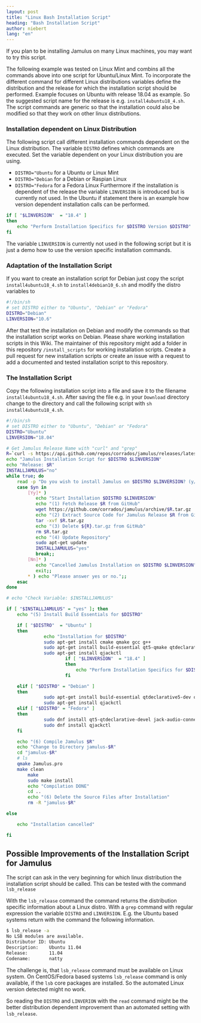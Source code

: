 ```yaml
---
layout: post
title: "Linux Bash Installation Script"
heading: "Bash Installation Script"
author: niebert
lang: "en"
---
```


If you plan to be installing Jamulus on many Linux machines, you may want to try this script.
<!--more-->

The following example was tested on Linux Mint and combins all the commands above into one script for Ubuntu/Linux Mint. To incorporate the different command for different Linux distributions variables define the distribution and the release for which the installation script should be performed. Example focuses on Ubuntu with release 18.04 as example. So the suggested script name for the release is e.g. `install4ubuntu18_4.sh`. The script commands are generic so that the installation could also be modified so that they work on other linux distributions.

### Installation dependent on Linux Distribution
The following script call different installation commands dependent on the Linux distribution.
The variable `DISTRO` defines which commands are executed. Set the variable dependent on your Linux distribution you are using.
* `DISTRO="Ubuntu` for a Ubuntu or Linux Mint
* `DISTRO="Debian` for a Debian or Raspian Linux
* `DISTRO="Fedora` for a Fedora Linux
Furthermore if the installation is dependent of the release the variable `LINVERSION` is introduced but is currently not used. In the Ubuntu if statement there is an example how version dependent installation calls can be performed.
```bash
if [ "$LINVERSION"  = "18.4" ]
then
    echo "Perform Installation Specifics for $DISTRO Version $DISTRO"
fi  
```
The variable `LINVERSION` is currently not used in the following script but it is just a demo how to use the version specific installation commands.

### Adaptation of the Installation Script
If you want to create an installation script for Debian just copy the script `install4ubuntu18_4.sh` to `install4debian10_6.sh` and modify the distro variables to
```bash
#!/bin/sh
# set DISTRO either to "Ubuntu", "Debian" or "Fedora"
DISTRO="Debian"
LINVERSION="10.6"
```
After that test the installation on Debian and modify the commands so that the installation script works on Debian. Please share working installation scripts in this Wiki. The maintainer of this repository might add a folder in this repository `/install_scripts` for working installation scripts. Create a pull request for new installation scripts or create an issue with a request to add a documented and tested installation script to this repository.

### The Installation Script
Copy the following installation script into a file and save it to the filename `install4ubuntu18_4.sh`. After saving the file e.g. in your `Download` directory change to the directory and call the following script with `sh install4ubuntu18_4.sh`.
```bash
#!/bin/sh
# set DISTRO either to "Ubuntu", "Debian" or "Fedora"
DISTRO="Ubuntu"
LINVERSION="18.04"

# Get Jamulus Release Name with "curl" and "grep"  
R=`curl -s https://api.github.com/repos/corrados/jamulus/releases/latest | grep -oP '"tag_name": "\K(.*)(?=")'`
echo "Jamulus Installation Script for $DISTRO $LINVERSION"
echo "Release: $R"
INSTALLJAMULUS="no"
while true; do
    read -p "Do you wish to install Jamulus on $DISTRO $LINVERSION? (y/n) " yn
    case $yn in
        [Yy]* )
           echo "Start Installation $DISTRO $LINVERSION"
           echo "(1) Fetch Release $R from GitHub"
           wget https://github.com/corrados/jamulus/archive/$R.tar.gz
           echo "(2) Extract Source Code for Jamulus Release $R from GitHub"
           tar -xvf $R.tar.gz
           echo "(3) Delete ${R}.tar.gz from GitHub"
           rm $R.tar.gz
           echo "(4) Update Repository"
           sudo apt-get update
           INSTALLJAMULUS="yes"
           break;;
        [Nn]* )
           echo "Cancelled Jamulus Installation on $DISTRO $LINVERSION"
           exit;;
        * ) echo "Please answer yes or no.";;
    esac
done

# echo "Check Variable: $INSTALLJAMULUS"

if [ "$INSTALLJAMULUS" = "yes" ]; then     
	echo "(5) Install Build Essentials for $DISTRO"

	if [ "$DISTRO"  = "Ubuntu" ]
	then  
		      echo "Installation for $DISTRO"
		      sudo apt-get install cmake qmake gcc g++
		      sudo apt-get install build-essential qt5-qmake qtdeclarative5-dev qt5-default qttools5-dev-tools libjack-jackd2-dev
		      sudo apt-get install qjackctl
                      if [ "$LINVERSION"  = "18.4" ]
                      then
                          echo "Perform Installation Specifics for $DISTRO Version $DISTRO"
                      fi  

  	elif [ "$DISTRO" = "Debian" ]
	then    
			  sudo apt-get install build-essential qtdeclarative5-dev qt5-default qttools5-dev-tools libjack-jackd2-dev
			  sudo apt-get install qjackctl
	elif [ "$DISTRO" = "Fedora" ]
	then    
			  sudo dnf install qt5-qtdeclarative-devel jack-audio-connection-kit-dbus jack-audio-connection-kit-devel
			  sudo dnf install qjackctl
	fi

	echo "(6) Compile Jamulus $R"
	echo "Change to Directory jamulus-$R"
	cd "jamulus-$R"
	# ls
	qmake Jamulus.pro
	make clean
        make
        sudo make install
        echo "Compilation DONE"
        cd ..
        echo "(6) Delete the Source Files after Installation"
        rm -R "jamulus-$R"

else

	echo "Installation cancelled"

fi

```  


## Possible Improvements of the Installation Script for Jamulus
The script can ask in the very beginning for which linux distribution the installation script should be called.
This can be tested with the command `lsb_release`

With the `lsb_release` command the command returns the distribution specific information about a Linux distro.
With a `grep` command with regular expression the variable `DISTRO` and `LINVERSION`.
E.g. the Ubuntu based systems return with the command the following information.
```bash
$ lsb_release -a
No LSB modules are available.
Distributor ID: Ubuntu
Description:    Ubuntu 11.04
Release:        11.04
Codename:       natty
```

The challenge is, that `lsb_release` command must be available on Linux system. On CentOS/Fedora based systems `lsb_release` command is only available, if the `lsb` core packages are installed. So the automated Linux version detected might no work.

So reading the `DISTRO` and `LINVERION` with the `read` command might be the better distribution dependent improvement than an automated setting with `lsb_release`.
